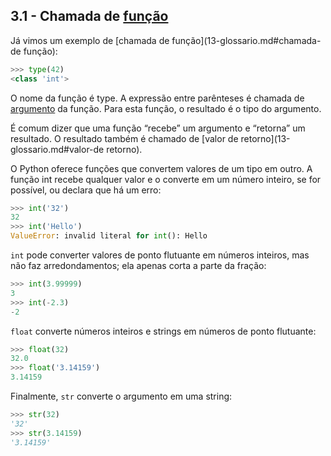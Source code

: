 ## 3.1 - Chamada de [função](13-glossario.md#função)

Já vimos um exemplo de [chamada de função](13-glossario.md#chamada-de função):

```python
>>> type(42)
<class 'int'>
```

O nome da função é type. A expressão entre parênteses é chamada de [argumento](13-glossario.md#argumento) da função. Para esta função, o resultado é o tipo do argumento.

É comum dizer que uma função “recebe” um argumento e “retorna” um resultado. O resultado também é chamado de [valor de retorno](13-glossario.md#valor-de retorno).

O Python oferece funções que convertem valores de um tipo em outro. A função int recebe qualquer valor e o converte em um número inteiro, se for possível, ou declara que há um erro:


```python
>>> int('32')
32
>>> int('Hello')
ValueError: invalid literal for int(): Hello
```

`int` pode converter valores de ponto flutuante em números inteiros, mas não faz arredondamentos; ela apenas corta a parte da fração:


```python
>>> int(3.99999)
3
>>> int(-2.3)
-2
```

`float` converte números inteiros e strings em números de ponto flutuante:


```python
>>> float(32)
32.0
>>> float('3.14159')
3.14159
```

Finalmente, `str` converte o argumento em uma string:


```python
>>> str(32)
'32'
>>> str(3.14159)
'3.14159'
```
